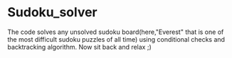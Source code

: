 # Sudoku_solver
The code solves any unsolved sudoku board(here,"Everest" that is one of the most difficult sudoku puzzles of all time) using conditional checks and backtracking algorithm.
Now sit back and relax ;)
